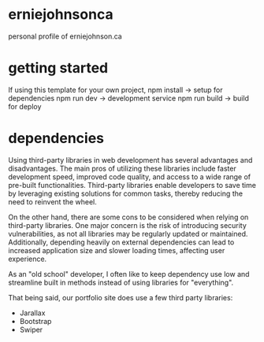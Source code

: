 # erniejohnsonca
personal profile of erniejohnson.ca


# getting started
If using this template for your own project, 
npm install -> setup for dependencies
npm run dev -> development service
npm run build -> build for deploy

# dependencies
Using third-party libraries in web development has several advantages and disadvantages. The main pros of utilizing these libraries include faster development speed, improved code quality, and access to a wide range of pre-built functionalities. Third-party libraries enable developers to save time by leveraging existing solutions for common tasks, thereby reducing the need to reinvent the wheel. 

On the other hand, there are some cons to be considered when relying on third-party libraries. One major concern is the risk of introducing security vulnerabilities, as not all libraries may be regularly updated or maintained. Additionally, depending heavily on external dependencies can lead to increased application size and slower loading times, affecting user experience. 

As an "old school" developer, I often like to keep dependency use low and streamline built in methods instead of using libraries for "everything".

That being said, our portfolio site does use a few third party libraries:
- Jarallax
- Bootstrap
- Swiper
